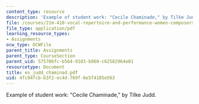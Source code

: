 ```yaml
---
content_type: resource
description: 'Example of student work: "Cecile Chaminade," by Tilke Judd.'
file: /courses/21m-410-vocal-repertoire-and-performance-women-composers-spring-2007/4fc94fcbb3f2ec4d769f6e5f4185e563_es_judd_chaminad.pdf
file_type: application/pdf
learning_resource_types:
- Assignments
ocw_type: OCWFile
parent_title: Assignments
parent_type: CourseSection
parent_uid: 575706fc-b564-9103-b960-c62582964e01
resourcetype: Document
title: es_judd_chaminad.pdf
uid: 4fc94fcb-b3f2-ec4d-769f-6e5f4185e563
---
```

Example of student work: "Cecile Chaminade," by Tilke Judd.

